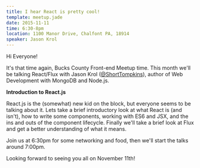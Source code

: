 ```yaml
---
title: I hear React is pretty cool!
template: meetup.jade
date: 2015-11-11
time: 6:30-8pm
location: 1100 Manor Drive, Chalfont PA, 18914
speaker: Jason Krol
---
```


Hi Everyone!

It's that time again, Bucks County Front-end Meetup time. This month we'll be
talking React/Flux with Jason Krol ([@ShortTompkins](https://twitter.com/ShortTompkins)),
author of Web Development with MongoDB and Node.js.

__Introduction to React.js__

React.js is the (somewhat) new kid on the block, but everyone seems to be
talking about it.  Lets take a brief introductory look at what React is (and
isn't), how to write some components, working with ES6 and JSX, and the ins and
outs of the component lifecycle. Finally we'll take a brief look at Flux and
get a better understanding of what it means.

Join us at 6:30pm for some networking and food, then we'll start the talks
around 7:00pm.

Looking forward to seeing you all on November 11th!
